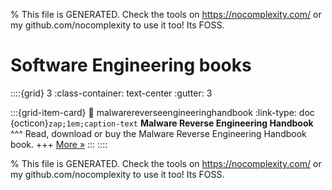 
% This file is GENERATED. Check the tools on https://nocomplexity.com/ or my github.com/nocomplexity to use it too! Its FOSS. 

# Software Engineering books 
::::{grid} 3
:class-container: text-center
:gutter: 3 

:::{grid-item-card}
:link: malwarereverseengineeringhandbook
:link-type: doc
{octicon}`zap;1em;caption-text` **Malware Reverse Engineering Handbook**
^^^
Read, download or buy the Malware Reverse Engineering Handbook book.
+++
[More »](malwarereverseengineeringhandbook)
:::
::::


% This file is GENERATED. Check the tools on https://nocomplexity.com/ or my github.com/nocomplexity to use it too! Its FOSS. 

